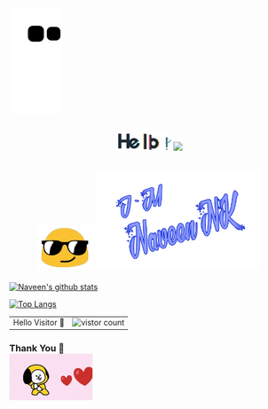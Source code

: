 <!--
**Naveen-nk1/Naveen-nk1** is a ✨ _special_ ✨ repository because its `README.md` (this file) appears on your GitHub profile.
Here are some ideas to get you started:
- 🔭 I’m currently working on ...
- 🌱 I’m currently learning ...
- 👯 I’m looking to collaborate on ...
- 🤔 I’m looking for help with ...
- 💬 Ask me about ...
- 📫 How to reach me: ...
- 😄 Pronouns: ...
- ⚡ Fun fact: ...
-->
![snake gif](https://github.com/N4veenNK/N4veenNK/raw/output/github-contribution-grid-snake.svg)

<h2 align="center" </h2><img src="https://github.com/N4veenNK/N4veenNK/blob/main/assets/hello.gif" width="100px">&nbsp;<img src="https://github.com/TheDudeThatCode/TheDudeThatCode/blob/master/Assets/Mario_Hello_Big.gif" width="50px">
<h2 align="center" </h2><img src="https://github.com/N4veenNK/N4veenNK/blob/main/assets/emoji.gif" width="100px">&nbsp;<img
src="https://github.com/N4veenNK/N4veenNK/blob/main/assets/Naveen NK.png" width="300px"> </h2>                                                                                                                        


[![Naveen's github stats](https://github-readme-stats.vercel.app/api?username=N4veenNK&count_private=true&theme=algolia&show_icons=true&include_all_commits=true&border_radius=18&border_color=FF7DA2FF)](https://github.com/N4veenNK)

[![Top Langs](https://github-readme-stats.vercel.app/api/top-langs/?username=N4veenNK&layout=compact&card_width=13)](https://github.com/N4veenNK/github-readme-stats)

<table
  <tr
    <h3 align="center"> 
    <td>Hello Visitor 🤗</td>
    <td><img src="https://profile-counter.glitch.me/N4veenNK/count.svg" alt="vistor count" height="30"/></td>
   </h3>
  </tr>
</table>

<h3 align="left"
    <br> Thank You 🤗<br>
<img src="https://github.com/N4veenNK/N4veenNK/blob/main/assets/love.gif" width="150px"/>
